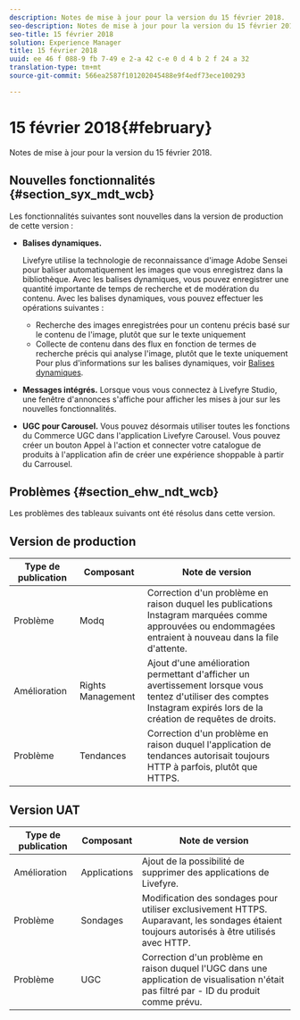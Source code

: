 ```yaml
---
description: Notes de mise à jour pour la version du 15 février 2018.
seo-description: Notes de mise à jour pour la version du 15 février 2018.
seo-title: 15 février 2018
solution: Experience Manager
title: 15 février 2018
uuid: ee 46 f 088-9 fb 7-49 e 2-a 42 c-e 0 d 4 b 2 f 24 a 32
translation-type: tm+mt
source-git-commit: 566ea2587f101202045488e9f4edf73ece100293

---
```



# 15 février 2018{#february}

Notes de mise à jour pour la version du 15 février 2018.

## Nouvelles fonctionnalités {#section_syx_mdt_wcb}

Les fonctionnalités suivantes sont nouvelles dans la version de production de cette version :

* **Balises dynamiques.**

   Livefyre utilise la technologie de reconnaissance d'image Adobe Sensei pour baliser automatiquement les images que vous enregistrez dans la bibliothèque.
Avec les balises dynamiques, vous pouvez enregistrer une quantité importante de temps de recherche et de modération du contenu. Avec les balises dynamiques, vous pouvez effectuer les opérations suivantes :

   * Recherche des images enregistrées pour un contenu précis basé sur le contenu de l'image, plutôt que sur le texte uniquement
   * Collecte de contenu dans des flux en fonction de termes de recherche précis qui analyse l'image, plutôt que le texte uniquement
   Pour plus d'informations sur les balises dynamiques, voir [Balises dynamiques](/help/using/c-features-livefyre/c-smart-tags/c-smart-tags.md#c_smart_tags).

* **Messages intégrés.** Lorsque vous vous connectez à Livefyre Studio, une fenêtre d'annonces s'affiche pour afficher les mises à jour sur les nouvelles fonctionnalités.
* **UGC pour Carousel.** Vous pouvez désormais utiliser toutes les fonctions du Commerce UGC dans l'application Livefyre Carousel. Vous pouvez créer un bouton Appel à l'action et connecter votre catalogue de produits à l'application afin de créer une expérience shoppable à partir du Carrousel.

## Problèmes {#section_ehw_ndt_wcb}

Les problèmes des tableaux suivants ont été résolus dans cette version.

## Version de production

| **Type de publication** | **Composant** | **Note de version** |
|---|---|---|
| Problème | Modq | Correction d'un problème en raison duquel les publications Instagram marquées comme approuvées ou endommagées entraient à nouveau dans la file d'attente. |
| Amélioration | Rights Management | Ajout d'une amélioration permettant d'afficher un avertissement lorsque vous tentez d'utiliser des comptes Instagram expirés lors de la création de requêtes de droits. |
| Problème | Tendances | Correction d'un problème en raison duquel l'application de tendances autorisait toujours HTTP à parfois, plutôt que HTTPS. |

## Version UAT

| **Type de publication** | **Composant** | **Note de version** |
|---|---|---|
| Amélioration | Applications | Ajout de la possibilité de supprimer des applications de Livefyre. |
| Problème | Sondages | Modification des sondages pour utiliser exclusivement HTTPS. Auparavant, les sondages étaient toujours autorisés à être utilisés avec HTTP. |
| Problème | UGC | Correction d'un problème en raison duquel l'UGC dans une application de visualisation n'était pas filtré par - ID du produit comme prévu. |

